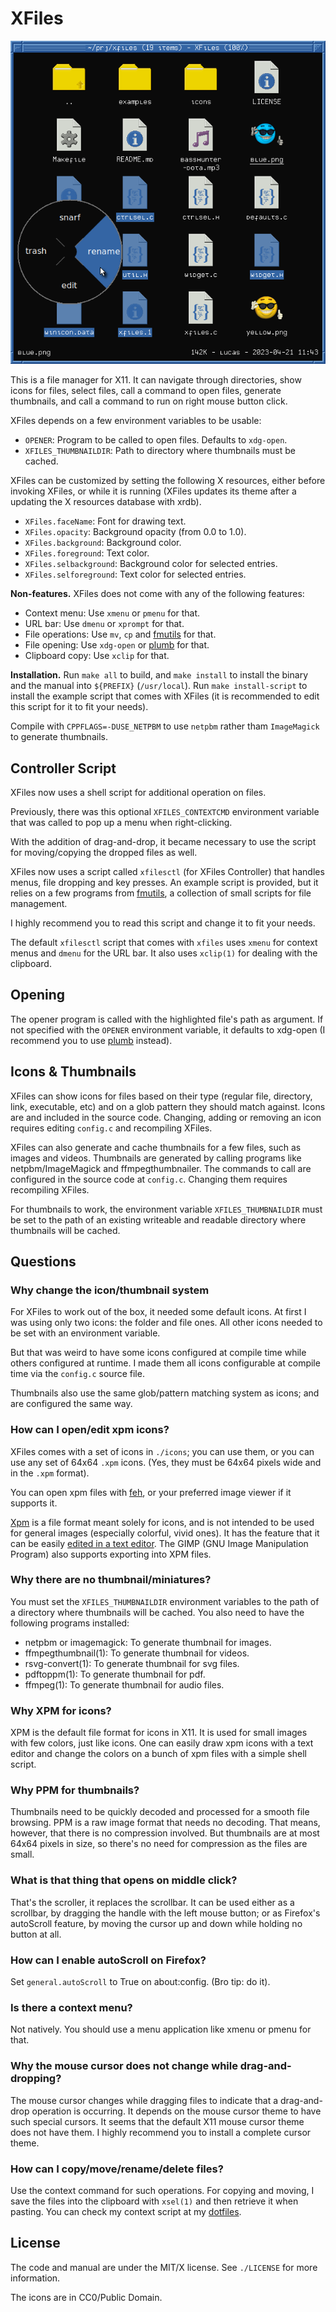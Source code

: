 # XFiles

<p align="center">
  <img src="./demo.png", title="demo"/>
</p>

This is a file manager for X11.  It can navigate through directories,
show icons for files, select files, call a command to open files,
generate thumbnails, and call a command to run on right mouse button
click.

XFiles depends on a few environment variables to be usable:

* `OPENER`: Program to be called to open files.  Defaults to `xdg-open`.
* `XFILES_THUMBNAILDIR`: Path to directory where thumbnails must be cached.

XFiles can be customized by setting the following X resources, either
before invoking XFiles, or while it is running (XFiles updates its theme
after a updating the X resources database with xrdb).

* `XFiles.faceName`:      Font for drawing text.
* `XFiles.opacity`:       Background opacity (from 0.0 to 1.0).
* `XFiles.background`:    Background color.
* `XFiles.foreground`:    Text color.
* `XFiles.selbackground`: Background color for selected entries.
* `XFiles.selforeground`: Text color for selected entries.

**Non-features.**
XFiles does not come with any of the following features:

* Context menu:     Use `xmenu` or `pmenu` for that.
* URL bar:          Use `dmenu` or `xprompt` for that.
* File operations:  Use `mv`, `cp` and [fmutils] for that.
* File opening:     Use `xdg-open` or [plumb] for that.
* Clipboard copy:   Use `xclip` for that.

**Installation.**
Run `make all` to build, and `make install` to install the binary and
the manual into `${PREFIX}` (`/usr/local`).
Run `make install-script` to install the example script that comes with
XFiles (it is recommended to edit this script for it to fit your needs).

[fmutils]: https://github.com/phillbush/fmutils
[plumb]: https://github.com/phillbush/plumb

Compile with `CPPFLAGS=-DUSE_NETPBM` to use `netpbm` rather tham
`ImageMagick` to generate thumbnails.


## Controller Script

XFiles now uses a shell script for additional operation on files.

Previously, there was this optional `XFILES_CONTEXTCMD` environment
variable that was called to pop up a menu when right-clicking.

With the addition of drag-and-drop, it became necessary to use the
script for moving/copying the dropped files as well.

XFiles now uses a script called `xfilesctl` (for XFiles Controller) that
handles menus, file dropping and key presses.  An example script is provided, but
it relies on a few programs from [fmutils], a collection of small
scripts for file management.

[fmutils]: https://github.com/phillbush/fmutils

I highly recommend you to read this script and change it to fit your
needs.

The default `xfilesctl` script that comes with `xfiles` uses `xmenu` for
context menus and `dmenu` for the URL bar.  It also uses `xclip(1)` for
dealing with the clipboard.


## Opening

The opener program is called with the highlighted file's path as
argument.  If not specified with the `OPENER` environment variable, it
defaults to xdg-open (I recommend you to use [plumb] instead).

[plumb]: https://github.com/phillbush/plumb



## Icons & Thumbnails

XFiles can show icons for files based on their type (regular file,
directory, link, executable, etc) and on a glob pattern they should
match against.  Icons are and included in the source code.  Changing,
adding or removing an icon requires editing `config.c` and recompiling
XFiles.

XFiles can also generate and cache thumbnails for a few files, such as
images and videos.  Thumbnails are generated by calling programs like
netpbm/ImageMagick and ffmpegthumbnailer.  The commands to call are
configured in the source code at `config.c`.  Changing them requires
recompiling XFiles.

For thumbnails to work, the environment variable `XFILES_THUMBNAILDIR`
must be set to the path of an existing writeable and readable directory
where thumbnails will be cached.


## Questions

### Why change the icon/thumbnail system

For XFiles to work out of the box, it needed some default icons.  At
first I was using only two icons: the folder and file ones.  All other
icons needed to be set with an environment variable.

But that was weird to have some icons configured at compile time while
others configured at runtime.  I made them all icons configurable at
compile time via the `config.c` source file.

Thumbnails also use the same glob/pattern matching system as icons;
and are configured the same way.


### How can I open/edit xpm icons?

XFiles comes with a set of icons in `./icons`; you can use them,
or you can use any set of 64x64 `.xpm` icons.
(Yes, they must be 64x64 pixels wide and in the `.xpm` format).

You can open xpm files with [feh](https://feh.finalrewind.org/), or
your preferred image viewer if it supports it.

[Xpm](https://en.wikipedia.org/wiki/X_PixMap) is a file format meant
solely for icons, and is not intended to be used for general images
(especially colorful, vivid ones).  It has the feature that it can be
easily [edited in a text editor](https://upload.wikimedia.org/wikipedia/commons/b/b3/Screenshot-xterm-linux.xpm-GVIM.png).
The GIMP (GNU Image Manipulation Program) also supports exporting into
XPM files.


### Why there are no thumbnail/miniatures?

You must set the `XFILES_THUMBNAILDIR` environment variables to the path
of a directory where thumbnails will be cached.  You also need to have
the following programs installed:

* netpbm or imagemagick: To generate thumbnail for images.
* ffmpegthumbnail(1): To generate thumbnail for videos.
* rsvg-convert(1): To generate thumbnail for svg files.
* pdftoppm(1): To generate thumbnail for pdf.
* ffmpeg(1): To generate thumbnail for audio files.


### Why XPM for icons?

XPM is the default file format for icons in X11.  It is used for small
images with few colors, just like icons.  One can easily draw xpm icons
with a text editor and change the colors on a bunch of xpm files with a
simple shell script.

### Why PPM for thumbnails?

Thumbnails need to be quickly decoded and processed for a smooth file
browsing.  PPM is a raw image format that needs no decoding.  That
means, however, that there is no compression involved.  But thumbnails
are at most 64x64 pixels in size, so there's no need for compression as
the files are small.

### What is that thing that opens on middle click?

That's the scroller, it replaces the scrollbar.  It can be used either
as a scrollbar, by dragging the handle with the left mouse button; or as
Firefox's autoScroll feature, by moving the cursor up and down while
holding no button at all.

### How can I enable autoScroll on Firefox?

Set `general.autoScroll` to True on about:config.
(Bro tip: do it).

### Is there a context menu?

Not natively.  You should use a menu application like xmenu or pmenu
for that.


### Why the mouse cursor does not change while drag-and-dropping?

The mouse cursor changes while dragging files to indicate that a
drag-and-drop operation is occurring.  It depends on the mouse cursor
theme to have such special cursors.  It seems that the default X11 mouse
cursor theme does not have them.  I highly recommend you to install a
complete cursor theme.


### How can I copy/move/rename/delete files?

Use the context command for such operations.  For copying and moving, I
save the files into the clipboard with `xsel(1)` and then retrieve it
when pasting.  You can check my context script at my [dotfiles].

[dotfiles]: https://github.com/phillbush/home/blob/668c9929b724417671d95432e1eedc98b1d82cb2/execs/xfiles-menu


## License

The code and manual are under the MIT/X license.
See `./LICENSE` for more information.

The icons are in CC0/Public Domain.
